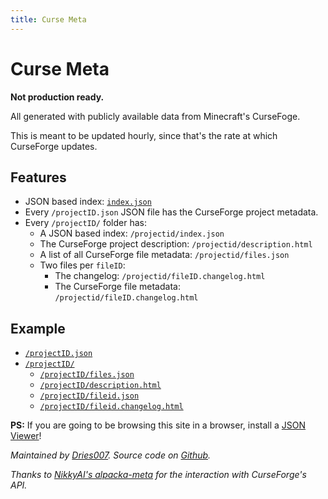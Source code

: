 ```yaml
---
title: Curse Meta
---
```

# Curse Meta

**Not production ready.**

All generated with publicly available data from Minecraft's CurseFoge.

This is meant to be updated hourly, since that's the rate at which CurseForge updates.

## Features

- JSON based index: [`index.json`](index.json)
- Every `/projectID.json` JSON file has the CurseForge project metadata.
- Every `/projectID/` folder has:
  - A JSON based index: `/projectid/index.json`
  - The CurseForge project description: `/projectid/description.html`
  - A list of all CurseForge file metadata: `/projectid/files.json`
  - Two files per `fileID`:
    - The changelog: `/projectid/fileID.changelog.html`
    - The CurseForge file metadata: `/projectid/fileID.changelog.html`

## Example

- [`/projectID.json`](/226294.json)
- [`/projectID/`](/226294/)
  - [`/projectID/files.json`](/226294/files.json)
  - [`/projectID/description.html`](/226294/description.html)
  - [`/projectID/fileid.json`](/226294/2222653.json)
  - [`/projectID/fileid.changelog.html`](/226294/2222653.changelog.html)

**PS:** If you are going to be browsing this site in a browser, install a [JSON Viewer](https://chrome.google.com/webstore/detail/json-viewer/gbmdgpbipfallnflgajpaliibnhdgobh)!

_Maintained by [Dries007](https://dries007.net). Source code on [Github](https://github.com/dries007/curseMeta)._

_Thanks to [NikkyAI's alpacka-meta](https://github.com/NikkyAI/alpacka-meta) for the interaction with CurseForge's API._
